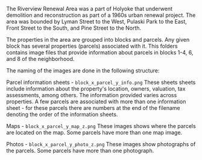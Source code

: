 The Riverview Renewal Area was a part of Holyoke that underwent demolition and reconstruction as part of a 1960s urban renewal project. The area was bounded by Lyman Street to the West, Pulaski Park to the East, Front Street to the South, and Pine Street to the North.

The properties in the area are grouped into blocks and parcels. Any given block has several properties (parcels) associated with it. This folders contains image files that provide information about parcels in blocks 1-4, 6, and 8 of the neighborhood.

The naming of the images are done in the following structure:

Parcel information sheets - `block_x_parcel_y_info.png` 
These sheets sheets include information about the property's location, owners, valuation, tax assessments, among others. The information provided varies across properties. A few parcels are associated with more than one information sheet - for these parcels there are numbers at the end of the filename denoting the order of the information sheets.


Maps - `block_x_parcel_y_map_z.png`
These images shows where the parcels are located on the map. Some parcels have more
than one map image.


Photos - `block_x_parcel_y_photo_z.png`
These images show photographs of the parcels. Some parcels have more than one photograph.